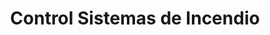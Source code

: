 ---
title: "Control Sistemas de Incendio"
url: /aguascalientes/control-sistemas-de-incendio/
shop: Lebensmittel
---